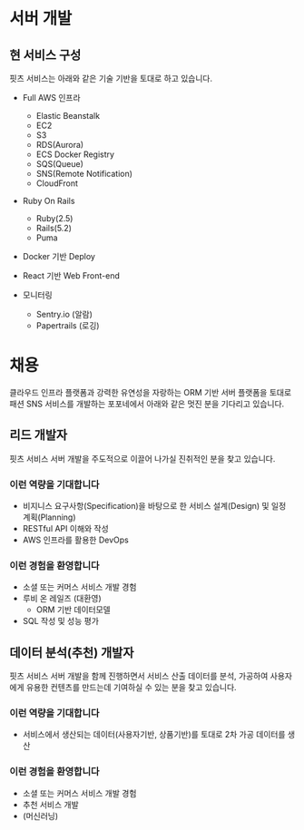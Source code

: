 # 서버 개발

## 현 서비스 구성
핏츠 서비스는 아래와 같은 기술 기반을 토대로 하고 있습니다. 

- Full AWS 인프라
  - Elastic Beanstalk
  - EC2
  - S3
  - RDS(Aurora)
  - ECS Docker Registry
  - SQS(Queue)
  - SNS(Remote Notification)
  - CloudFront
  
- Ruby On Rails
  - Ruby(2.5)
  - Rails(5.2)
  - Puma
  
- Docker 기반 Deploy

- React 기반 Web Front-end

- 모니터링
  - Sentry.io (알람)
  - Papertrails (로깅)


# 채용
클라우드 인프라 플랫폼과 강력한 유연성을 자랑하는 ORM 기반 서버 플랫폼을 토대로 패션 SNS 서비스를 개발하는 포포네에서 아래와 같은 멋진 분을 기다리고 있습니다.


## 리드 개발자
핏츠 서비스 서버 개발을 주도적으로 이끌어 나가실 진취적인 분을 찾고 있습니다.

### 이런 역량을 기대합니다
- 비지니스 요구사항(Specification)을 바탕으로 한 서비스 설계(Design) 및 일정 계획(Planning)
- RESTful API 이해와 작성
- AWS 인프라를 활용한 DevOps 
  
  
### 이런 경험을 환영합니다
- 소셜 또는 커머스 서비스 개발 경험
- 루비 온 레일즈 (대환영)
  - ORM 기반 데이터모델
- SQL 작성 및 성능 평가


## 데이터 분석(추천) 개발자
핏츠 서비스 서버 개발을 함께 진행하면서 서비스 산출 데이터를 분석, 가공하여 사용자에게 유용한 컨텐츠를 만드는데 기여하실 수 있는 분을 찾고 있습니다.

### 이런 역량을 기대합니다
- 서비스에서 생산되는 데이터(사용자기반, 상품기반)를 토대로 2차 가공 데이터를 생산

### 이런 경험을 환영합니다
- 소셜 또는 커머스 서비스 개발 경험
- 추천 서비스 개발
- (머신러닝)

